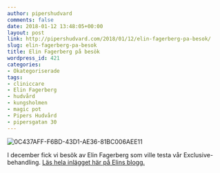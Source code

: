 ```yaml
---
author: pipershudvard
comments: false
date: 2018-01-12 13:48:05+00:00
layout: post
link: http://pipershudvard.com/2018/01/12/elin-fagerberg-pa-besok/
slug: elin-fagerberg-pa-besok
title: Elin Fagerberg på besök
wordpress_id: 421
categories:
- Okategoriserade
tags:
- cliniccare
- Elin Fagerberg
- hudvård
- kungsholmen
- magic pot
- Pipers Hudvård
- pipersgatan 30
---
```


![0C437AFF-F6BD-43D1-AE36-81BC006AEE11](https://pipershudvard.files.wordpress.com/2018/01/0c437aff-f6bd-43d1-ae36-81bc006aee11.jpeg)


I december fick vi besök av Elin Fagerberg som ville testa vår Exclusive-behandling. [Läs hela inlägget här på Elins blogg.](http://elinfagerberg.se/ansiktsbehandling-pa-pipers-hudvard/)

